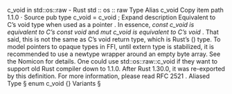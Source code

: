 c_void in std::os::raw - Rust
std
::
os
::
raw
Type Alias
c_void
Copy item path
1.1.0
·
Source
pub type c_void =
c_void
;
Expand description
Equivalent to C’s
void
type when used as a
pointer
.
In essence,
*const c_void
is equivalent to C’s
const void*
and
*mut c_void
is equivalent to C’s
void*
. That said, this is
not
the same as C’s
void
return type, which is Rust’s
()
type.
To model pointers to opaque types in FFI, until
extern type
is
stabilized, it is recommended to use a newtype wrapper around an empty
byte array. See the
Nomicon
for details.
One could use
std::os::raw::c_void
if they want to support old Rust
compiler down to 1.1.0. After Rust 1.30.0, it was re-exported by
this definition. For more information, please read
RFC 2521
.
Aliased Type
§
enum c_void {}
Variants
§
